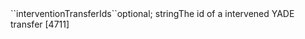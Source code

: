 <tr><td>``interventionTransferIds``</td><td>optional; string</td><td>The id of a intervened YADE transfer </td><td>[4711]</td><td></td></tr>
